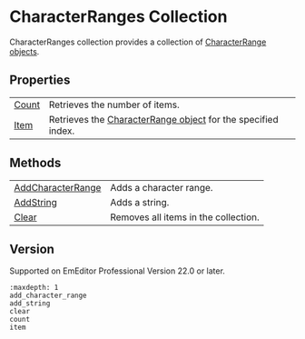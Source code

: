 # CharacterRanges Collection

CharacterRanges collection provides a collection of [CharacterRange objects](../character_range/index).

## Properties

|     |     |
| --- | --- |
| [Count](count) | Retrieves the number of items. |
| [Item](item) | Retrieves the [CharacterRange object](../character_range/index) for the specified index. |

## Methods

|     |     |
| --- | --- |
| [AddCharacterRange](add_character_range) | Adds a character range. |
| [AddString](add_string) | Adds a string. |
| [Clear](clear) | Removes all items in the collection. |

## Version

Supported on EmEditor Professional Version 22.0 or later.


```{toctree}
:maxdepth: 1
add_character_range
add_string
clear
count
item
```
